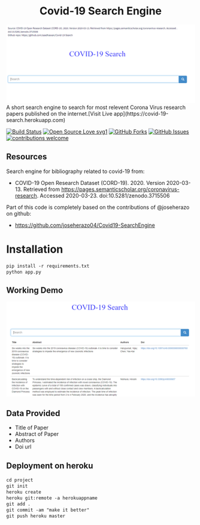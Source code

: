 <h1 align="center">Covid-19 Search Engine</h1>
<a href="#">
  <div align="center">
    <img src="images/image1.png" width='700'/>
  </div>
</a>
A short search engine to search for most relevent Corona Virus research papers published on the internet.[Visit Live app](https://covid-19-search.herokuapp.com)

[![Build Status](https://img.shields.io/badge/Build-Passing-brightgreen.svg?style=for-the-badge&logo=appveyor)](#)
[![Open Source Love svg1](https://badges.frapsoft.com/os/v1/open-source.svg?v=103)](#)
[![GitHub Forks](https://img.shields.io/github/forks/saadhaxxan/Visual-and-EDA-of-Corona-Virus.svg?style=social&label=Fork&maxAge=2592000)](https://github.com/saadhaxxan/Covid-19-Search/fork)
[![GitHub Issues](https://img.shields.io/github/issues/saadhaxxan/Visual-and-EDA-of-Corona-Virus.svg?style=flat&label=Issues&maxAge=2592000)](https://github.com/saadhaxxan/Covid-19-Search/issues)
[![contributions welcome](https://img.shields.io/badge/contributions-welcome-brightgreen.svg?style=flat&label=Contributions&colorA=red&colorB=black	)](#)

## Resources
Search engine for bibliography related to covid-19 from: 
- COVID-19 Open Research Dataset (CORD-19). 2020. Version 2020-03-13. Retrieved from https://pages.semanticscholar.org/coronavirus-research. Accessed 2020-03-23. doi:10.5281/zenodo.3715506

Part of this code is completely based on the contributions of @joseherazo on github:

- https://github.com/joseherazo04/Covid19-SearchEngine

# Installation

```
pip install -r requirements.txt
python app.py
```

## Working Demo
<a href="#">
  <div align="center">
    <img src="images/image2.png" width='700'/>
  </div>
</a>

## Data Provided
- Title of Paper
- Abstract of Paper
- Authors
- Doi url


## Deployment on heroku

```
cd project
git init
heroku create
heroku git:remote -a herokuappname
git add .
git commit -am "make it better"
git push heroku master
```
